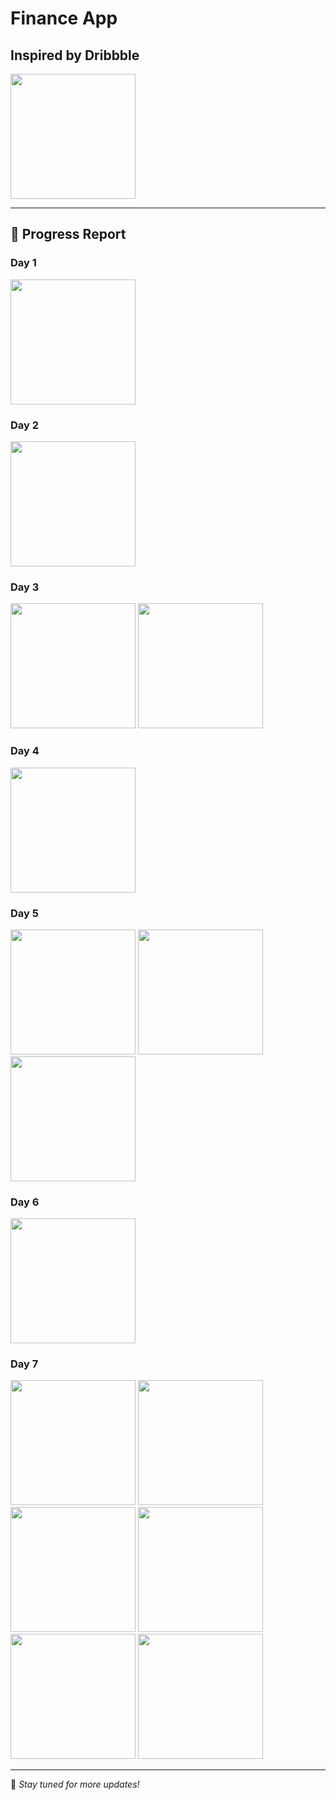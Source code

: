# Finance App

## Inspired by Dribbble  
<img src="https://github.com/user-attachments/assets/ef449d39-ba07-4dae-a5f5-947abd08fc0f" height="200px">

---

## 🚀 Progress Report

###  Day 1
<img src="https://github.com/user-attachments/assets/c8684020-9692-4d49-86e3-f71645d19a0f" height="200px">

###  Day 2
<img src="https://github.com/user-attachments/assets/6b9e5d34-7903-4a59-9023-b90049917d67" height="200px">

###  Day 3
<img src="https://github.com/user-attachments/assets/49a96728-f6f4-4fb4-bc6e-559568ba667d" height="200px">
<img src="https://github.com/user-attachments/assets/dabf28ec-3007-47a0-aded-4efe68a68d40" height="200px">

###  Day 4
<img src="https://github.com/user-attachments/assets/4b1df46b-2de2-4a43-8bac-fe16234fac45" height="200px">

###  Day 5
<img src="https://github.com/user-attachments/assets/1392fc82-f33f-4b91-bb09-08a3cff25934" height="200px">
<img src="https://github.com/user-attachments/assets/d8a89a26-9b36-420f-93ed-9c7dfc58d123" height="200px">
<img src="https://github.com/user-attachments/assets/03a2297e-0143-4dc0-8302-ae0c86788c9e" height="200px">

###  Day 6
<img src="https://github.com/user-attachments/assets/ebb24eef-aceb-4631-bff0-6ff991e32d08" height="200px">

###  Day 7
<img src="https://github.com/user-attachments/assets/7b45f449-074c-4081-9924-363bb9f95598" height="200px">
<img src="https://github.com/user-attachments/assets/b9d618f9-9273-4d4d-bd47-affba858031b" height="200px">
<img src="https://github.com/user-attachments/assets/cc9a7085-6e46-4f06-962c-c4c73be1b44c" height="200px">
<img src="https://github.com/user-attachments/assets/ebb24eef-aceb-4631-bff0-6ff991e32d08" height="200px">
<img src="https://github.com/user-attachments/assets/d14e2c11-c0c0-4e24-bb12-ca9bf20627e0" height="200px">
<img src="https://github.com/user-attachments/assets/c1af851e-920f-407c-b960-28b59e99d0a2" height="200px">

---

📌 *Stay tuned for more updates!*
